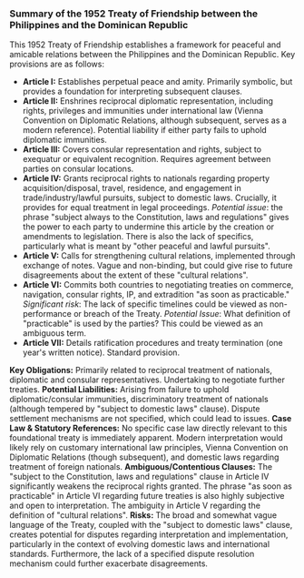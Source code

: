 ### Summary of the 1952 Treaty of Friendship between the Philippines and the Dominican Republic

This 1952 Treaty of Friendship establishes a framework for peaceful and amicable relations between the Philippines and the Dominican Republic. Key provisions are as follows:

*   **Article I:** Establishes perpetual peace and amity. Primarily symbolic, but provides a foundation for interpreting subsequent clauses.
*   **Article II:** Enshrines reciprocal diplomatic representation, including rights, privileges and immunities under international law (Vienna Convention on Diplomatic Relations, although subsequent, serves as a modern reference). Potential liability if either party fails to uphold diplomatic immunities.
*   **Article III:** Covers consular representation and rights, subject to exequatur or equivalent recognition. Requires agreement between parties on consular locations.
*   **Article IV:** Grants reciprocal rights to nationals regarding property acquisition/disposal, travel, residence, and engagement in trade/industry/lawful pursuits, subject to domestic laws. Crucially, it provides for equal treatment in legal proceedings. *Potential issue*: the phrase "subject always to the Constitution, laws and regulations" gives the power to each party to undermine this article by the creation or amendments to legislation. There is also the lack of specifics, particularly what is meant by "other peaceful and lawful pursuits".
*   **Article V:** Calls for strengthening cultural relations, implemented through exchange of notes. Vague and non-binding, but could give rise to future disagreements about the extent of these "cultural relations".
*   **Article VI:** Commits both countries to negotiating treaties on commerce, navigation, consular rights, IP, and extradition "as soon as practicable." *Significant risk*: The lack of specific timelines could be viewed as non-performance or breach of the Treaty. *Potential Issue*: What definition of "practicable" is used by the parties? This could be viewed as an ambiguous term.
*   **Article VII:** Details ratification procedures and treaty termination (one year's written notice). Standard provision.

**Key Obligations:** Primarily related to reciprocal treatment of nationals, diplomatic and consular representatives. Undertaking to negotiate further treaties.
**Potential Liabilities:** Arising from failure to uphold diplomatic/consular immunities, discriminatory treatment of nationals (although tempered by "subject to domestic laws" clause). Dispute settlement mechanisms are not specified, which could lead to issues.
**Case Law & Statutory References:** No specific case law directly relevant to this foundational treaty is immediately apparent. Modern interpretation would likely rely on customary international law principles, Vienna Convention on Diplomatic Relations (though subsequent), and domestic laws regarding treatment of foreign nationals.
**Ambiguous/Contentious Clauses:** The "subject to the Constitution, laws and regulations" clause in Article IV significantly weakens the reciprocal rights granted. The phrase "as soon as practicable" in Article VI regarding future treaties is also highly subjective and open to interpretation. The ambiguity in Article V regarding the definition of "cultural relations".
**Risks:** The broad and somewhat vague language of the Treaty, coupled with the "subject to domestic laws" clause, creates potential for disputes regarding interpretation and implementation, particularly in the context of evolving domestic laws and international standards. Furthermore, the lack of a specified dispute resolution mechanism could further exacerbate disagreements.

